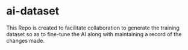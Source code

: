 # ai-dataset
This Repo is created to facilitate collaboration to generate the training dataset so as to fine-tune the AI along with maintaining a record of the changes made.
